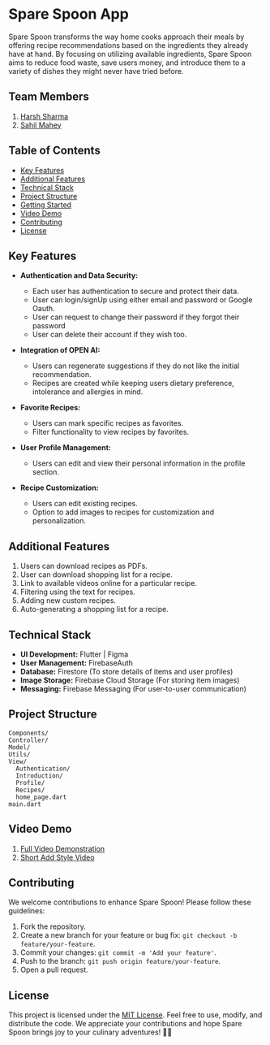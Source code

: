 # Spare Spoon App

Spare Spoon transforms the way home cooks approach their meals by offering recipe recommendations based on the ingredients they already have at hand. By focusing on utilizing available ingredients, Spare Spoon aims to reduce food waste, save users money, and introduce them to a variety of dishes they might never have tried before.

## Team Members

1. [Harsh Sharma](https://github.com/king-knight-harsh)
2. [Sahil Mahey](https://github.com/SahilMahey)

## Table of Contents

- [Key Features](#key-features)
- [Additional Features](#additional-features)
- [Technical Stack](#technical-stack)
- [Project Structure](#project-structure)
- [Getting Started](#getting-started)
- [Video Demo](#video-demo)
- [Contributing](#contributing)
- [License](#license)

## Key Features

- **Authentication and Data Security:**
  - Each user has authentication to secure and protect their data.
  - User can login/signUp using either email and password or Google Oauth.
  - User can request to change their password if they forgot their password
  - User can delete their account if they wish too.

- **Integration of OPEN AI:**
  - Users can regenerate suggestions if they do not like the initial recommendation.
  - Recipes are created while keeping users dietary preference, intolerance and allergies in mind.

- **Favorite Recipes:**
  - Users can mark specific recipes as favorites.
  - Filter functionality to view recipes by favorites.

- **User Profile Management:**
  - Users can edit and view their personal information in the profile section.

- **Recipe Customization:**
  - Users can edit existing recipes.
  - Option to add images to recipes for customization and personalization.

## Additional Features

1. Users can download recipes as PDFs.
2. User can download shopping list for a recipe.
3. Link to available videos online for a particular recipe.
4. Filtering using the text for recipes.
5. Adding new custom recipes.
6. Auto-generating a shopping list for a recipe.

## Technical Stack

- **UI Development:** Flutter | Figma
- **User Management:** FirebaseAuth
- **Database:** Firestore (To store details of items and user profiles)
- **Image Storage:** Firebase Cloud Storage (For storing item images)
- **Messaging:** Firebase Messaging (For user-to-user communication)

## Project Structure

```plaintext
Components/
Controller/
Model/
Utils/
View/
  Authentication/
  Introduction/
  Profile/
  Recipes/
  home_page.dart
main.dart
```

## Video Demo

1. [Full Video Demonstration](https://youtu.be/lKLkdpRI8Xg)
2. [Short Add Style Video](https://youtu.be/11lew5w7Lvs)

## Contributing

We welcome contributions to enhance Spare Spoon! Please follow these guidelines:

1. Fork the repository.
2. Create a new branch for your feature or bug fix: `git checkout -b feature/your-feature`.
3. Commit your changes: `git commit -m 'Add your feature'`.
4. Push to the branch: `git push origin feature/your-feature`.
5. Open a pull request.

## License

This project is licensed under the [MIT License](LICENSE). Feel free to use, modify, and distribute the code. We appreciate your contributions and hope Spare Spoon brings joy to your culinary adventures! 🍲🚀
